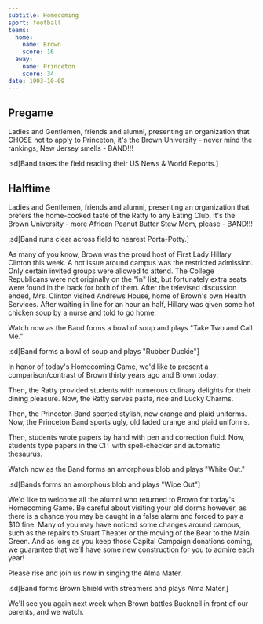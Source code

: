 ```yaml
---
subtitle: Homecoming
sport: football
teams:
  home:
    name: Brown
    score: 16
  away:
    name: Princeton
    score: 34
date: 1993-10-09
---
```


## Pregame

Ladies and Gentlemen, friends and alumni, presenting an organization that CHOSE not to apply to Princeton, it's the Brown University - never mind the rankings, New Jersey smells - BAND!!!

:sd[Band takes the field reading their US News & World Reports.]

## Halftime

Ladies and Gentlemen, friends and alumni, presenting an organization that prefers the home-cooked taste of the Ratty to any Eating Club, it's the Brown University - more African Peanut Butter Stew Mom, please - BAND!!!

:sd[Band runs clear across field to nearest Porta-Potty.]

As many of you know, Brown was the proud host of First Lady Hillary Clinton this week. A hot issue around campus was the restricted admission. Only certain invited groups were allowed to attend. The College Republicans were not originally on the "in" list, but fortunately extra seats were found in the back for both of them. After the televised discussion ended, Mrs. Clinton visited Andrews House, home of Brown's own Health Services. After waiting in line for an hour an half, Hillary was given some hot chicken soup by a nurse and told to go home.

Watch now as the Band forms a bowl of soup and plays "Take Two and Call Me."

:sd[Band forms a bowl of soup and plays "Rubber Duckie"]

In honor of today's Homecoming Game, we'd like to present a comparison/contrast of Brown thirty years ago and Brown today:

Then, the Ratty provided students with numerous culinary delights for their dining pleasure. Now, the Ratty serves pasta, rice and Lucky Charms.

Then, the Princeton Band sported stylish, new orange and plaid uniforms. Now, the Princeton Band sports ugly, old faded orange and plaid uniforms.

Then, students wrote papers by hand with pen and correction fluid. Now, students type papers in the CIT with spell-checker and automatic thesaurus.

Watch now as the Band forms an amorphous blob and plays "White Out."

:sd[Bands forms an amorphous blob and plays "Wipe Out"]

We'd like to welcome all the alumni who returned to Brown for today's Homecoming Game. Be careful about visiting your old dorms however, as there is a chance you may be caught in a false alarm and forced to pay a $10 fine. Many of you may have noticed some changes around campus, such as the repairs to Stuart Theater or the moving of the Bear to the Main Green. And as long as you keep those Capital Campaign donations coming, we guarantee that we'll have some new construction for you to admire each year!

Please rise and join us now in singing the Alma Mater.

:sd[Band forms Brown Shield with streamers and plays Alma Mater.]

We'll see you again next week when Brown battles Bucknell in front of our parents, and we watch.
